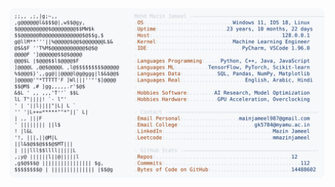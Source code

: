 <picture>
  <source srcset="https://raw.githubusercontent.com/mmazinjameel/mmazinjameel/main/dark_mode.svg?v=1758953612" media="(prefers-color-scheme: dark)">
  <img src="https://raw.githubusercontent.com/mmazinjameel/mmazinjameel/main/light_mode.svg?v=1758953612">
</picture>
